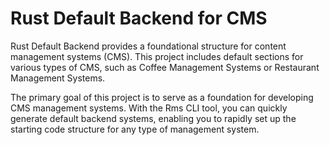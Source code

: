 # Rust Default Backend for CMS

Rust Default Backend provides a foundational structure for content management systems (CMS). This project includes default sections for various types of CMS, such as Coffee Management Systems or Restaurant Management Systems.

The primary goal of this project is to serve as a foundation for developing CMS management systems. With the Rms CLI tool, you can quickly generate default backend systems, enabling you to rapidly set up the starting code structure for any type of management system.
